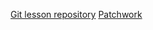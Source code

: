 [Git lesson repository](https://github.com/pitesy/git-lesson-repository)
[Patchwork](https://github.com/pitesy/patchwork)
